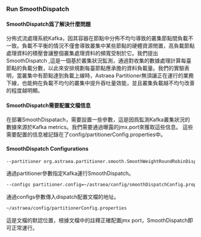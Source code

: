 ### Run SmoothDispatch

#### SmoothDispatch爲了解決什麼問題
分佈式流處理系統Kafka，因其容器在節點中分佈不均勻導致的叢集節點間負載不一致。負載不平衡的情況不僅會導致叢集中某些節點的硬體資源閒置，高負載節點處理資料的積壓會讓整個叢集處理資料的頻寬受制於它。我們提出SmoothDispatch ,這是一個基於叢集狀況監測，通過對收集的數據處理計算每臺節點的負載分數，以此來安排規劃每臺節點應承擔的資料負載量。我們的實驗表明，當叢集中有節點達到負載上線時，Astraea Partitioner無須讓正在運行的業務下線，也能夠在負載不均勻的叢集中提升吞吐量效能，並且叢集負載越不均勻改善的程度越明顯。


#### SmoothDispatch需要配置文檔信息
在部署SmoothDispatach，需要設置一些參數，這是因爲監測Kafka叢集狀況的數據來源於Kafka metrics。我們需要通過曝露的jmx.port來獲取這些信息。
這些需要配置的信息被記錄在了config/partitionerConfig.properties中。

#### SmoothDispatch Configurations
```bash
--partitioner org.astraea.partitioner.smooth.SmoothWeightRoundRobinDispatcher
```
通過partitioner參數指定Kafka運行SmoothDispatch。

```bash
--configs partitioner.config=~/astraea/config/smoothDispatchConfig.properties
```
通過configs參數傳入dispatch配置文檔的地址。

```bash
~/astraea/config/partitionerConfig.properties
```
這是文檔的默認位置，根據文檔中的註釋正確配置jmx port，SmoothDispatch即可正常運行。